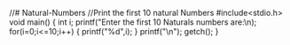 //# Natural-Numbers
//Print the first 10 natural Numbers
#include<stdio.h>
void main()
{
 int i;
printf("Enter the first 10  Naturals numbers are:\n);
for(i=0;i<=10;i++)
{
printf("%d",i);
}
printf("\n");
getch();
} 
